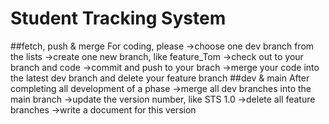 # Student Tracking System
##fetch, push & merge
For coding, please
->choose one dev branch from the lists
->create one new branch, like feature_Tom
->check out to your branch and code
->commit and push to your brach
->merge your code into the latest dev branch and delete your feature branch
##dev & main
After completing all development of a phase
->merge all dev branches into the main branch
->update the version number, like STS 1.0
->delete all feature branches
->write a document for this version


